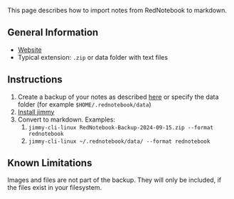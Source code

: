 This page describes how to import notes from RedNotebook to markdown.

## General Information

- [Website](https://rednotebook.app/)
- Typical extension: `.zip` or data folder with text files

## Instructions

1. Create a backup of your notes as described [here](https://rednotebook.app/help.html#toc13) or specify the data folder (for example `$HOME/.rednotebook/data`)
2. [Install jimmy](../index.md#installation)
3. Convert to markdown. Examples:
   1. `jimmy-cli-linux RedNotebook-Backup-2024-09-15.zip --format rednotebook`
   2. `jimmy-cli-linux ~/.rednotebook/data/ --format rednotebook`

## Known Limitations

Images and files are not part of the backup. They will only be included, if the files exist in your filesystem.
